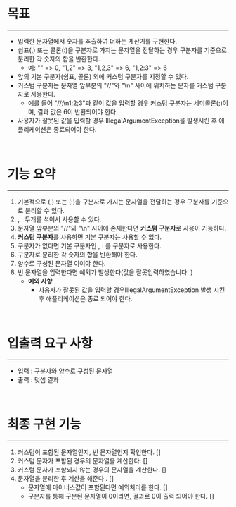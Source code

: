 # 목표

---

- 입력한 문자열에서 숫자를 추출하여 더하는 계산기를 구현한다.
- 쉼표(,) 또는 콜론(:)을 구분자로 가지는 문자열을 전달하는 경우 구분자를 기준으로 분리한 각 숫자의 합을 반환한다.
    - 예: "" => 0, "1,2" => 3, "1,2,3" => 6, "1,2:3" => 6
- 앞의 기본 구분자(쉼표, 콜론) 외에 커스텀 구분자를 지정할 수 있다.
- 커스텀 구분자는 문자열 앞부분의 "//"와 "\n" 사이에 위치하는 문자를 커스텀 구분자로 사용한다.
    - 예를 들어 "//;\n1;2;3"과 같이 값을 입력할 경우 커스텀 구분자는 세미콜론(;)이며, 결과 값은 6이 반환되어야 한다.
- 사용자가 잘못된 값을 입력할 경우 IllegalArgumentException을 발생시킨 후 애플리케이션은 종료되어야 한다.   

<br>

# 기능 요약

---

1. 기본적으로 (,) 또는 (:)을 구분자로 가지는 문자열을 전달하는 경우 구분자를 기준으로 분리할 수 있다.
2. , : 두개를 섞어서 사용할 수 있다.
3. 문자열 앞부분의 "//"와 "\n" 사이에 존재한다면 **커스텀 구분자**로 사용이 가능하다.
4. **커스텀 구분자**를 사용하면 기본 구분자는 사용할 수 없다.
5. 구분자가 없다면 기본 구분자인 , : 를 구분자로 사용한다.
6. 구분자로 분리한 각 숫자의 합을 반환해야 한다.
7. 양수로 구성된 문자열 이여야 한다.
8. 빈 문자열을 입력한다면 예외가 발생한다(값을 잘못입력하였습니다. )
    - **예외 사항**
        - 사용자가 잘못된 값을 입력할 경우IllegalArgumentException 발생 시킨 후 애플리케이션은 종료 되어야 한다.


<br>

# 입출력 요구 사항

---

- 입력 : 구분자와 양수로 구성된 문자열
- 출력 : 덧셈 결과

<br>

# 최종 구현  기능

---

1. 커스텀이 포함된 문자열인지, 빈 문자열인지 확인한다. []
2. 커스텀 문자가 포함된 경우의 문자열을 계산한다. []
3. 커스텀 문자가 포함되지 않는 경우의 문자열을 계산한다. []
4. 문자열을 분리한 후 계산을 해준다 . []
    - 문자열에 마이너스값이  포함된다면 예외처리를 한다.  []
    - 구분자를 통해 구분된 문자열이 0이라면, 결과로 0이 출력 되어야 한다. []
  
